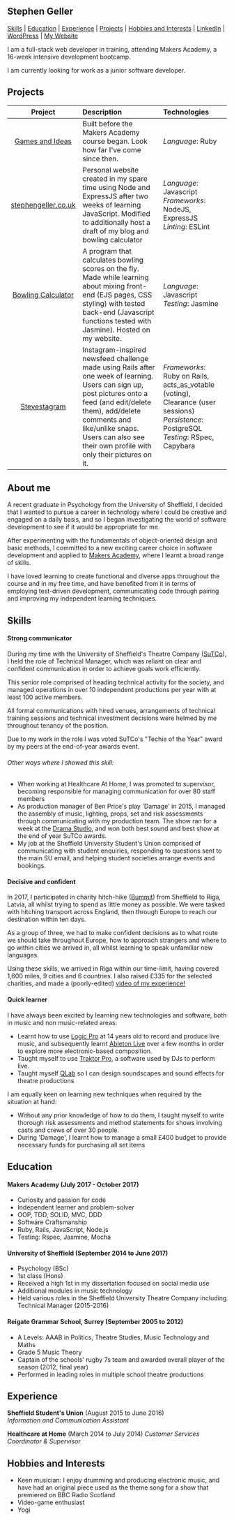 ## Stephen Geller

[Skills](#skills) | [Education](#education) | [Experience](#experience) | [Projects](#projects) |  [Hobbies and Interests](#hobbies-and-interests) | [LinkedIn](https://www.linkedin.com/in/stephen-geller-30850b119/) | [WordPress](http://makingacoder.wordpress.com) | [My Website](http://www.stephengeller.co.uk)

I am a full-stack web developer in training, attending Makers Academy, a 16-week intensive development bootcamp.

I am currently looking for work as a junior software developer.

## Projects

| Project  | Description  | Technologies|
|:--------:|:----|:--------------|
|[Games and Ideas](https://github.com/stephengeller/games_and_ideas)|Built before the Makers Academy course began. Look how far I've come since then.|*Language*: Ruby|
|[stephengeller.co.uk](http://stephengeller.co.uk)|Personal website created in my spare time using Node and ExpressJS after two weeks of learning JavaScript. Modified to additionally host a draft of my blog and bowling calculator|*Language*: Javascript <br/> *Frameworks*: NodeJS, ExpressJS <br/> *Linting*: ESLint|
|[Bowling Calculator](http://stephengeller.com/bowling)|A program that calculates bowling scores on the fly. Made while learning about mixing front-end (EJS pages, CSS styling) with tested back-end (Javascript functions tested with Jasmine). Hosted on my website.|*Language*: Javascript <br/> *Testing*: Jasmine|
|[Stevestagram](https://github.com/stephengeller/instagram-challenge)| Instagram-inspired newsfeed challenge made using Rails after one week of learning. Users can sign up, post pictures onto a feed (and edit/delete them), add/delete comments and like/unlike snaps. Users can also see their own profile with only their pictures on it.|*Frameworks*: Ruby on Rails, acts_as_votable (voting), Clearance (user sessions) <br/> *Persistence*: PostgreSQL <br/>*Testing*: RSpec, Capybara|


## About me

A recent graduate in Psychology from the University of Sheffield, I decided that I wanted to pursue a career in technology where I could be creative and engaged on a daily basis, and so I began investigating the world of software development to see if it would be appropriate for me.

After experimenting with the fundamentals of object-oriented design and basic methods, I committed to a new exciting career choice in software development and applied to [Makers Academy](http://www.makersacademy.com), where I learnt a broad range of skills.

I have loved learning to create functional and diverse apps throughout the course and in my free time, and have benefited from it in terms of employing test-driven development, communicating code through pairing and improving my independent learning techniques.


## Skills

#### Strong communicator

During my time with the University of Sheffield's Theatre Company ([SuTCo](http://www.sutco.org/)), I held the role of Technical Manager, which was reliant on clear and confident communication in order to achieve goals work efficiently.

This senior role comprised of heading technical activity for the society, and managed operations in over 10 independent productions per year with at least 100 active members.

All formal communications with hired venues, arrangements of technical training sessions and technical investment decisions were helmed by me throughout tenancy of the position.

Due to my work in the role I was voted SuTCo's "Techie of the Year" award by my peers at the end-of-year awards event.

###### Other ways where I showed this skill:
  - When working at Healthcare At Home, I was promoted to supervisor, becoming responsible for managing communication for over 80 staff members
  - As production manager of Ben Price's play 'Damage' in 2015, I managed the assembly of music, lighting, props, set and risk assessments through communicating with my production team. The show ran for a week at the [Drama Studio](https://www.sheffield.ac.uk/cics/performance-venues/whats-on), and won both best sound and best show at the end of year SuTCo awards.
  - My job at the Sheffield University Student's Union comprised of communicating with student enquiries, responding to questions sent to the main SU email, and helping student societies arrange events and bookings.


#### Decisive and confident

In 2017, I participated in charity hitch-hike ([Bummit](bummit.co.uk)) from Sheffield to Riga, Latvia, all whilst trying to spend as little money as possible. We were tasked with hitching transport across England, then through Europe to reach our destination within ten days.

As a group of three, we had to make confident decisions as to what route we should take throughout Europe, how to approach strangers and where to go within cities we arrived in, all whilst learning to speak unfamiliar new languages.

Using these skills, we arrived in Riga within our time-limit, having covered 1,600 miles, 9 cities and 6 countries. I also raised £335 for the selected charities, and made a (poorly-edited) [video of my experience!](https://www.youtube.com/watch?v=dEGBNfc9FT0)


#### Quick learner

I have always been excited by learning new technologies and software, both in music and non music-related areas:

  - Learnt how to use [Logic Pro](https://www.apple.com/uk/logic-pro/) at 14 years old to record and produce live music, and subsequently learnt [Ableton Live](https://www.ableton.com/) over a few months in order to explore more electronic-based composition.
  - Taught myself to use [Traktor Pro](https://www.native-instruments.com/en/products/traktor/dj-software/traktor-pro-2/), a software used by DJs to perform live.
  - Taught myself [QLab](https://figure53.com/qlab/) so I can design soundscapes and sound effects for theatre productions

I am equally keen on learning new techniques when required by the situation at hand:

  - Without any prior knowledge of how to do them, I taught myself to write thorough risk assessments and method statements for shows involving casts and crews of over 30 people.
  - During 'Damage', I learnt how to manage a small £400 budget to provide necessary funds for purchasing all set items

## Education

#### Makers Academy (July 2017 - October 2017)

- Curiosity and passion for code
- Independent learner and problem-solver
- OOP, TDD, SOLID, MVC, DDD
- Software Craftsmanship
- Ruby, Rails, JavaScript, Node.js
- Testing: Rspec, Jasmine, Mocha

#### University of Sheffield (September 2014 to June 2017)

- Psychology (BSc)
- 1st class (Hons)
- Received a high 1st in my dissertation focused on social media use
- Additional modules in music technology
- Held various roles in the Sheffield University Theatre Company including Technical Manager (2015-2016)

#### Reigate Grammar School, Surrey (September 2005 to 2012)

- A Levels: AAAB in Politics, Theatre Studies, Music Technology and Maths
- Grade 5 Music Theory
- Captain of the schools' rugby 7s team and awarded overall player of the season (2012, final year)
- Performed in leading roles in multiple school theatre productions


## Experience

**Sheffield Student's Union** (August 2015 to June 2016)    
*Information and Communication Assistant*

**Healthcare at Home** (March 2014 to July 2014)
*Customer Services Coordinator & Supervisor*

## Hobbies and Interests
- Keen musician: I enjoy drumming and producing electronic music, and have had an original piece used as the theme song for a show that premiered on BBC Radio Scotland
- Video-game enthusiast
- Yogi

